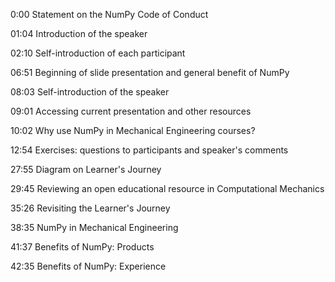 0:00 Statement on the NumPy Code of Conduct

01:04 Introduction of the speaker

02:10 Self-introduction of each participant

06:51 Beginning of slide presentation and general benefit of NumPy

08:03 Self-introduction of the speaker

09:01 Accessing current presentation and other resources

10:02 Why use NumPy in Mechanical Engineering courses?

12:54 Exercises: questions to participants and speaker's comments

27:55 Diagram on Learner's Journey

29:45 Reviewing an open educational resource in Computational Mechanics

35:26 Revisiting the Learner's Journey

38:35 NumPy in Mechanical Engineering

41:37 Benefits of NumPy: Products

42:35 Benefits of NumPy: Experience
